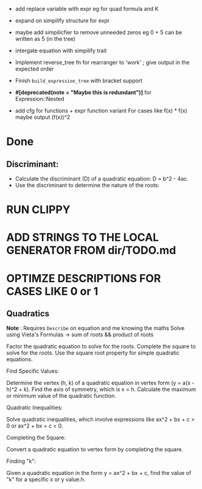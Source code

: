 - add replace variable with expr eg for quad formula and K 
- expand on simpilify structure for expr
- maybe add simpilicfier to remove unneeded zeros eg 0 + 5 can be written as 5 (in the tree)
- intergate equation with simpilify trait
- Implement reverse_tree fn for rearranger to 'work' ; give output in the expected order
- Finish `build_expression_tree` with bracket support

- **#[deprecated(note = "Maybe this is redundant")]** for Expression::Nested
- add cfg for functions + expr function variant
For cases like f(x) * f(x) maybe output (f(x))^2

# Done

## Discriminant:

- Calculate the discriminant (D) of a quadratic equation: D = b^2 - 4ac. 
- Use the discriminant to determine the nature of the roots:


# RUN CLIPPY
# ADD STRINGS TO THE LOCAL GENERATOR FROM dir/TODO.md 

# OPTIMZE DESCRIPTIONS FOR CASES LIKE 0 or 1 

## Quadratics 

**Note** : Requires `Describe` on equation and me knowing the maths
Solve using Vieta's Formulas  -> sum of roots && product of roots

Factor the quadratic equation to solve for the roots.
Complete the square to solve for the roots.
Use the square root property for simple quadratic equations.

Find Specific Values:

Determine the vertex (h, k) of a quadratic equation in vertex form (y = a(x - h)^2 + k).
Find the axis of symmetry, which is x = h.
Calculate the maximum or minimum value of the quadratic function.
 
Quadratic Inequalities:

Solve quadratic inequalities, which involve expressions like ax^2 + bx + c > 0 or ax^2 + bx + c < 0.

Completing the Square:

Convert a quadratic equation to vertex form by completing the square.

Finding "k":

Given a quadratic equation in the form y = ax^2 + bx + c, find the value of "k" for a specific x or y value.h.